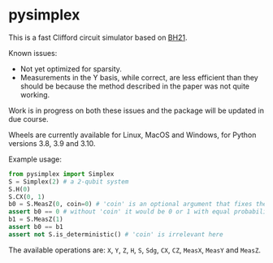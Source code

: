 # pysimplex

This is a fast Clifford circuit simulator based on [BH21][1].

Known issues:

* Not yet optimized for sparsity.
* Measurements in the Y basis, while correct, are less efficient than they
  should be because the method described in the paper was not quite working.

Work is in progress on both these issues and the package will be updated in due
course.

Wheels are currently available for Linux, MacOS and Windows, for Python versions
3.8, 3.9 and 3.10.

Example usage:

```python
from pysimplex import Simplex
S = Simplex(2) # a 2-qubit system
S.H(0)
S.CX(0, 1)
b0 = S.MeasZ(0, coin=0) # 'coin' is an optional argument that fixes the result
assert b0 == 0 # without 'coin' it would be 0 or 1 with equal probability
b1 = S.MeasZ(1)
assert b0 == b1
assert not S.is_deterministic() # 'coin' is irrelevant here
```

The available operations are: `X`, `Y`, `Z`, `H`, `S`, `Sdg`, `CX`, `CZ`,
`MeasX`, `MeasY` and `MeasZ`.

[1]: https://arxiv.org/abs/2109.08629
